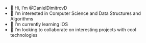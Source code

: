 - 👋 Hi, I’m @DanielDimitrovD
- 👀 I’m interested in Computer Science and Data Structures and Algorithms
- 🌱 I’m currently learning iOS
- 💞️ I’m looking to collaborate on interesting projects with cool technologies

<!---
DanielDimitrovD/DanielDimitrovD is a ✨ special ✨ repository because its `README.md` (this file) appears on your GitHub profile.
You can click the Preview link to take a look at your changes.
--->
